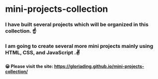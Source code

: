 # mini-projects-collection
### I have built several projects which will be organized in this collection. ☝️
### I am going to create several more mini projects mainly using HTML, CSS, and JavaScript .✌️

#### 😀 Please visit the site: https://gloriading.github.io/mini-projects-collection/
